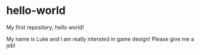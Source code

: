 # hello-world
My first repository; hello world!

My name is Luke and I am really intersted in game design!
Please give me a job!
